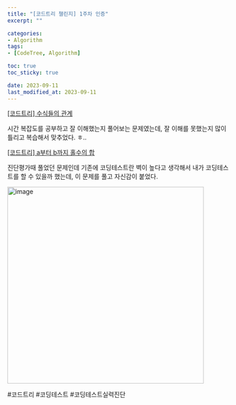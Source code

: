```yaml
---
title: "[코드트리 챌린지] 1주차 인증"
excerpt: ""

categories:
- Algorithm
tags:
- [CodeTree, Algorithm]

toc: true
toc_sticky: true

date: 2023-09-11
last_modified_at: 2023-09-11
---
```






[[코드트리] 수식들의 관계](https://www.codetree.ai/missions/6/problems/time-complexity/description)

시간 복잡도를 공부하고 잘 이해했는지 풀어보는 문제였는데, 잘 이해를 못했는지 많이 틀리고 복습해서 맞추었다. ㅎ..



[[코드트리] a부터 b까지 홀수의 합](https://www.codetree.ai/problems/sum-of-odd-nums-from-a-to-b-2)

진단평가때 풀었던 문제인데 기존에 코딩테스트란 벽이 높다고 생각해서 내가 코딩테스트를 할 수 있을까 했는데, 이 문제를 풀고 자신감이 붙었다.

<img width="443" alt="image" src="https://github.com/RightDay/rightday.github.io/assets/57252713/5806eade-4b21-4020-801d-2f5553828dd7">





#코드트리 #코딩테스트 #코딩테스트실력진단
